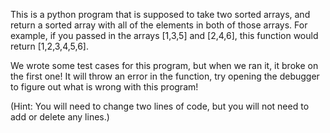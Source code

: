 This is a python program that is supposed to take two sorted arrays, and return a sorted array with all of the elements in both of those arrays. For example, if you passed in the arrays [1,3,5] and [2,4,6], this function would return [1,2,3,4,5,6]. 

We wrote some test cases for this program, but when we ran it, it broke on the first one! It will throw an error in the function, try opening the debugger to figure out what is wrong with this program!

(Hint: You will need to change two lines of code, but you will not need to add or delete any lines.)
